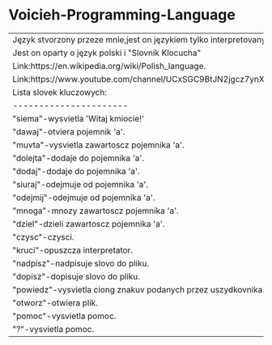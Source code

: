 # Voicieh-Programming-Language
<table>
<tr><td>Język stvorzony przeze mnie,jest on językiem tylko interpretovanym.</td></tr>
<tr><td>Jest on oparty o język polski i "Slovnik Klocucha"</td></tr>
<tr><td> Link:https://en.wikipedia.org/wiki/Polish_language.</td></tr>
<tr><td> Link:https://www.youtube.com/channel/UCxSGC9BtJN2jgcz7ynXWdOw.</td></tr>
<tr><td>Lista slovek kluczowych:</td></tr>
<tr><td>----------------------</td></tr>
<tr><td>"siema"-wysvietla 'Witaj kmiocie!'</td></tr>
<tr><td>"dawaj"-otviera pojemnik 'a'.</td></tr>
<tr><td>"muvta"-vysvietla zawartoscz pojemnika 'a'.</td></tr>
<tr><td>"dolejta"-dodaje do pojemnika 'a'.</td></tr>
<tr><td>"dodaj"-dodaje do pojemnika 'a'.</td></tr>
<tr><td>"siuraj"-odejmuje od pojemnika 'a'.</td></tr>
<tr><td>"odejmij"-odejmuje od pojemnika 'a'.</td></tr>
<tr><td>"mnoga"-mnozy zawartoscz pojemnika 'a'.</td></tr> 
<tr><td>"dziel"-dzieli zawartoscz pojemnika 'a'.</td></tr>
<tr><td>"czysc"-czysci.</td></tr>
<tr><td>"kruci"-opuszcza interpretator.</td></tr>
<tr><td>"nadpisz"-nadpisuje slovo do pliku.</td></tr>
<tr><td>"dopisz"-dopisuje slovo do pliku.</td></tr>
<tr><td>"powiedz"-vysvietla ciong znakuv podanych przez uszydkovnika.</td></tr>
<tr><td>"otworz"-otwiera plik.</td></tr>
<tr><td>"pomoc"-vysvietla pomoc.</td></tr>
<tr><td>"?"-vysvietla pomoc.</td></tr>
</table>
